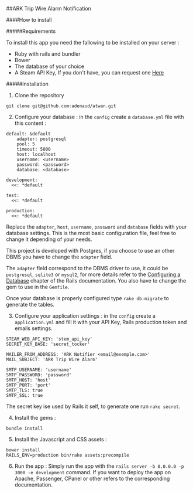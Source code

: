 ##ARK Trip Wire Alarm Notification


####How to install

#####Requirements

To install this app you need the fallowing to be installed on your server :
* Ruby with rails and bundler
* Bower
* The database of your choice 
* A Steam API Key, If you don't have, you can request one  [Here](https://steamcommunity.com/dev/apikey)

#####Installation


1) Clone the repository


```
git clone git@github.com:adenaud/atwan.git
```

2) Configure your database : in the ```config```  create a ```database.yml``` file with this content :

```
default: &default
    adapter: postgresql
    pool: 5
    timeout: 5000
    host: localhost
    username: <username>
    password: <password>
    database: <database>
    
development:
  <<: *default

test:
  <<: *default

production:
  <<: *default
```

Replace the ```adapter```, ```host```, ```username```, ```password``` and ```database``` fields with your database settings.
This is the most basic configuration file, feel free to change it depending of your needs. 

This project is developed with Postgres, if you choose to use an other DBMS you have to change the ```adapter``` field.

The ```adapter``` field correspond to the DBMS driver to use, it could be  ```postgresql```, ```sqlite3``` or ```mysql2```, for more details refer to the [Configuring a Database](http://edgeguides.rubyonrails.org/configuring.html#configuring-a-database) chapter of the Rails documentation.
You also have to change the gem to use in the ```Gemfile```.

Once your database is properly configured type ```rake db:migrate``` to generate the tables.

3) Configure your application settings : in the ```config```  create a ```application.yml``` and fill it with your API Key, Rails production token and emails settings.

```
STEAM_WEB_API_KEY: 'stem_api_key'
SECRET_KEY_BASE: 'secret_tocker'

MAILER_FROM_ADDRESS: 'ARK Notifier <email@exemple.com>'
MAIL_SUBJECT: 'ARK Trip Wire Alarm'

SMTP_USERNAME: 'username'
SMTP_PASSWORD: 'password'
SMTP_HOST: 'host'
SMTP_PORT: 'port'
SMTP_TLS: true
SMTP_SSL: true

```
The secret key ise used by Rails it self, to generate one run ```rake secret```.

4) Install the gems :

```
bundle install
```

5) Install the Javascript and CSS assets :

```
bower install
RAILS_ENV=production bin/rake assets:precompile
```

6) Run the app :
Simply run the app with the ```rails server -b 0.0.0.0 -p 3000 -e development``` command.
If you want to deploy the app on Apache, Passenger, CPanel or other refers to the corresponding documentation.
